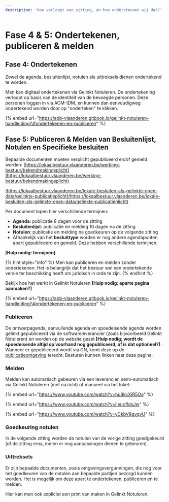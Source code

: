 ```yaml
---
description: 'Hoe verloopt een zitting, en hoe ondersteunen wij dat?'
---
```


# Fase 4 & 5: Ondertekenen, publiceren & melden

## Fase 4: Ondertekenen

Zowel de agenda, besluitenlijst, notulen als uittreksels dienen ondertekend te worden.

Men kan digitaal ondertekenen via Gelinkt Notuleren. De ondertekening verloopt op basis van de identiteit van de bevoegde personen. Deze personen loggen in via ACM-IDM, en kunnen dan eenvoudigweg ondertekend worden door op "onderteken" te klikken.

{% embed url="https://abb-vlaanderen.gitbook.io/gelinkt-notuleren-handleiding/\#ondertekenen-en-publiceren" %}

## Fase 5: Publiceren & Melden van Besluitenlijst, Notulen en Specifieke besluiten

Bepaalde documenten moeten verplicht gepubliceerd en/of gemeld worden: [https://lokaalbestuur.vlaanderen.be/werking-bestuur/bekendmakingsplicht](https://lokaalbestuur.vlaanderen.be/werking-bestuur/bekendmakingsplicht)

[https://lokaalbestuur.vlaanderen.be/lokale-besluiten-als-gelinkte-open-data/gelinkte-publicatieplicht](https://lokaalbestuur.vlaanderen.be/lokale-besluiten-als-gelinkte-open-data/gelinkte-publicatieplicht)

Per document lopen hier verschillende termijnen:

* **Agenda**: publicatie 8 dagen voor de zitting
* **Besluitenlijst**: publicatie en melding 10 dagen na de zitting
* **Notulen**: publicatie en melding na goedkeuren op de volgende zitting
* Afhankelijk van het **besluittype** worden er nog andere agendapunten apart gepubliceerd en gemeld. Deze hebben verschillende termijnen.

**\[Hulp nodig: termijnen\]**

{% hint style="info" %}
Men kan publiceren en melden zonder ondertekenen. Het is belangrijk dat het bestuur wel een ondertekende versie ter beschikking heeft om juridisch in orde te zijn.
{% endhint %}

Bekijk hoe het werkt in Gelinkt Notuleren **\[Hulp nodig: aparte pagina aanmaken?\]**

{% embed url="https://abb-vlaanderen.gitbook.io/gelinkt-notuleren-handleiding/\#ondertekenen-en-publiceren" %}

### Publiceren

De ontwerpagenda, aanvullende agenda en spoedeisende agenda worden gelinkt gepubliceerd via de softwareleverancier \(zoals bijvoorbeeld Gelinkt Notuleren\) en worden op de website gezet **\[Hulp nodig; wordt de spoedeisende altijd op voorhand nog gepubliceerd, of is dat optioneel?\]** . Wanneer er gepubliceerd wordt via GN, komt deze op de [publicatieomgeving](http://publicatie.gelinkt-notuleren.vlaanderen.be) terecht. Besturen kunnen linken naar deze pagina.

### Melden

Melden kan automatisch gebeuren via een leverancier, semi-automatisch via Gelinkt Notuleren \(met nazicht\) of manueel via het loket:

{% embed url="https://www.youtube.com/watch?v=hu8kcXiR5Oo" %}

{% embed url="https://www.youtube.com/watch?v=lIeuofldsJw" %}

{% embed url="https://www.youtube.com/watch?v=yCkbV8gvqyU" %}

### Goedkeuring notulen

In de volgende zitting worden de notulen van de vorige zitting goedgekeurd \(of de zitting erna, indien er nog aanpassingen dienen te gebeuren\).

### Uittreksels

Er zijn bepaalde documenten, zoals omgevingsvergunningen, die nog voor het goedkeuren van de notulen aan bepaalde partijen bezorgd kunnen worden. Het is mogelijk om deze apart te ondertekenen, publiceren en te melden.

Hier kan men ook expliciet een print van maken in Gelinkt Notuleren.

